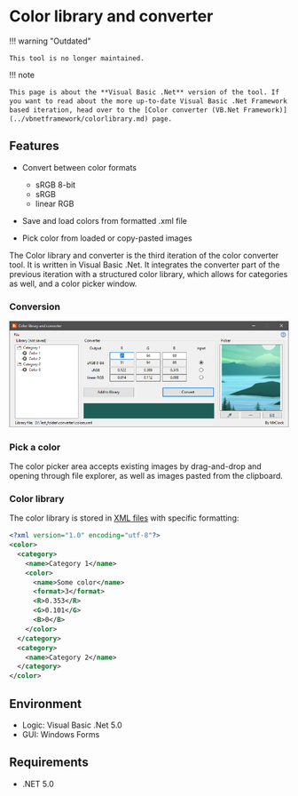 # Color library and converter

!!! warning "Outdated"

	This tool is no longer maintained.
	
!!! note
	
	This page is about the **Visual Basic .Net** version of the tool. If you want to read about the more up-to-date Visual Basic .Net Framework based iteration, head over to the [Color converter (VB.Net Framework)](../vbnetframework/colorlibrary.md) page.

## Features

* Convert between color formats

	* sRGB 8-bit
	* sRGB
	* linear RGB
	
* Save and load colors from formatted .xml file

* Pick color from loaded or copy-pasted images

The Color library and converter is the third iteration of the color converter tool. It is written in Visual Basic .Net. It integrates the converter part of the previous iteration
with a structured color library, which allows for categories as well, and a color picker window.

### Conversion

![](img/image_2_1.png)

### Pick a color

The color picker area accepts existing images by drag-and-drop and opening through file explorer, as well as images pasted from the clipboard.

### Color library

The color library is stored in [XML files](../formats/libraryXML.md) with specific formatting:

``` xml
<?xml version="1.0" encoding="utf-8"?>
<color>
  <category>
	<name>Category 1</name>
	<color>
	  <name>Some color</name>
	  <format>3</format>
	  <R>0.353</R>
	  <G>0.101</G>
	  <B>0</B>
	</color>
  </category>
  <category>
	<name>Category 2</name>
  </category>
</color>
```

## Environment

* Logic:  Visual Basic .Net 5.0
* GUI:    Windows Forms

## Requirements

* .NET 5.0
